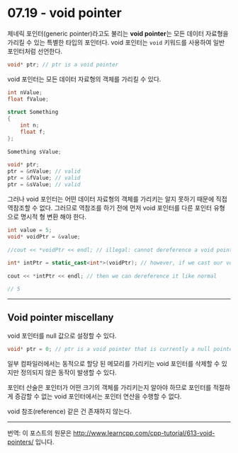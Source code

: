 # 07.19 - void pointer

제네릭 포인터(generic pointer)라고도 불리는 **void pointer**는 모든 데이터 자료형을 가리킬 수 있는 특별한 타입의 포인터다. void 포인터는 `void` 키워드를 사용하여 일반 포인터처럼 선언한다.

```cpp
void* ptr; // ptr is a void pointer
```

void 포인터는 모든 데이터 자료형의 객체를 가리킬 수 있다.

```cpp
int nValue;
float fValue;
 
struct Something
{
    int n;
    float f;
};
 
Something sValue;
 
void* ptr;
ptr = &nValue; // valid
ptr = &fValue; // valid
ptr = &sValue; // valid
```

그러나 void 포인터는 어떤 데이터 자료형의 객체를 가리키는 알지 못하기 때문에 직접 역참조할 수 없다. 그러므로 역참조를 하기 전에 먼저 void 포인터를 다른 포인터 유형으로 명시적 형 변환 해야 한다.

```cpp
int value = 5;
void* voidPtr = &value;
 
//cout << *voidPtr << endl; // illegal: cannot dereference a void pointer
 
int* intPtr = static_cast<int*>(voidPtr); // however, if we cast our void pointer to an int pointer...
 
cout << *intPtr << endl; // then we can dereference it like normal

// 5
```

---

## Void pointer miscellany

void 포인터를 null 값으로 설정할 수 있다.

```cpp
void* ptr = 0; // ptr is a void pointer that is currently a null pointer
```

일부 컴파일러에서는 동적으로 할당 된 메모리를 가리키는 void 포인터를 삭제할 수 있지만 정의되지 않은 동작이 발생할 수 있다.

포인터 산술은 포인터가 어떤 크기의 객체를 가리키는지 알아야 하므로 포인터를 적절하게 증감할 수 없는 void 포인터에서는 포인터 연산을 수행할 수 없다.

void 참조(reference) 같은 건 존재하지 않는다. 

---

번역: 이 포스트의 원문은 http://www.learncpp.com/cpp-tutorial/613-void-pointers/ 입니다.